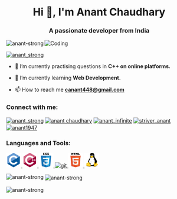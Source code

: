 <h1 align="center">Hi 👋, I'm Anant Chaudhary</h1>
<h3 align="center">A passionate developer from India</h3>
<img align="right" alt="Coding" width="400" src="https://miro.medium.com/max/1272/1*ZSVmWGcc1weENb0ShawWxw.gif">

<p align="left"> <img src="https://komarev.com/ghpvc/?username=anant-strong&label=Profile%20views&color=0e75b6&style=flat" alt="anant-strong" /> </p>

<p align="left"> <a href="https://twitter.com/anant_strong" target="blank"><img src="https://img.shields.io/twitter/follow/anant_strong?logo=twitter&style=for-the-badge" alt="anant_strong" /></a> </p>

- 🔭 I’m currently practising questions in **C++ on online platforms.**

- 🌱 I’m currently learning **Web Development.**

- 📫 How to reach me **canant448@gmail.com**

<h3 align="left">Connect with me:</h3>
<p align="left">
<a href="https://twitter.com/anant_strong" target="blank"><img align="center" src="https://raw.githubusercontent.com/rahuldkjain/github-profile-readme-generator/master/src/images/icons/Social/twitter.svg" alt="anant_strong" height="30" width="40" /></a>
<a href="https://linkedin.com/in/anant chaudhary" target="blank"><img align="center" src="https://raw.githubusercontent.com/rahuldkjain/github-profile-readme-generator/master/src/images/icons/Social/linked-in-alt.svg" alt="anant chaudhary" height="30" width="40" /></a>
<a href="https://www.codechef.com/users/anant_infinite" target="blank"><img align="center" src="https://cdn.jsdelivr.net/npm/simple-icons@3.1.0/icons/codechef.svg" alt="anant_infinite" height="30" width="40" /></a>
<a href="https://codeforces.com/profile/striver_anant" target="blank"><img align="center" src="https://raw.githubusercontent.com/rahuldkjain/github-profile-readme-generator/master/src/images/icons/Social/codeforces.svg" alt="striver_anant" height="30" width="40" /></a>
<a href="https://www.leetcode.com/anant1947" target="blank"><img align="center" src="https://raw.githubusercontent.com/rahuldkjain/github-profile-readme-generator/master/src/images/icons/Social/leet-code.svg" alt="anant1947" height="30" width="40" /></a>
</p>

<h3 align="left">Languages and Tools:</h3>
<p align="left"> <a href="https://www.cprogramming.com/" target="_blank" rel="noreferrer"> <img src="https://raw.githubusercontent.com/devicons/devicon/master/icons/c/c-original.svg" alt="c" width="40" height="40"/> </a> <a href="https://www.w3schools.com/cpp/" target="_blank" rel="noreferrer"> <img src="https://raw.githubusercontent.com/devicons/devicon/master/icons/cplusplus/cplusplus-original.svg" alt="cplusplus" width="40" height="40"/> </a> <a href="https://www.w3schools.com/css/" target="_blank" rel="noreferrer"> <img src="https://raw.githubusercontent.com/devicons/devicon/master/icons/css3/css3-original-wordmark.svg" alt="css3" width="40" height="40"/> </a> <a href="https://git-scm.com/" target="_blank" rel="noreferrer"> <img src="https://www.vectorlogo.zone/logos/git-scm/git-scm-icon.svg" alt="git" width="40" height="40"/> </a> <a href="https://www.w3.org/html/" target="_blank" rel="noreferrer"> <img src="https://raw.githubusercontent.com/devicons/devicon/master/icons/html5/html5-original-wordmark.svg" alt="html5" width="40" height="40"/> </a> <a href="https://www.linux.org/" target="_blank" rel="noreferrer"> <img src="https://raw.githubusercontent.com/devicons/devicon/master/icons/linux/linux-original.svg" alt="linux" width="40" height="40"/> </a> </p>

<p><img align="left" src="https://github-readme-stats.vercel.app/api/top-langs?username=anant-strong&show_icons=true&locale=en&layout=compact" alt="anant-strong" /></p>

<p>&nbsp;<img align="center" src="https://github-readme-stats.vercel.app/api?username=anant-strong&show_icons=true&locale=en" alt="anant-strong" /></p>

<p><img align="center" src="https://github-readme-streak-stats.herokuapp.com/?user=anant-strong&" alt="anant-strong" /></p>
